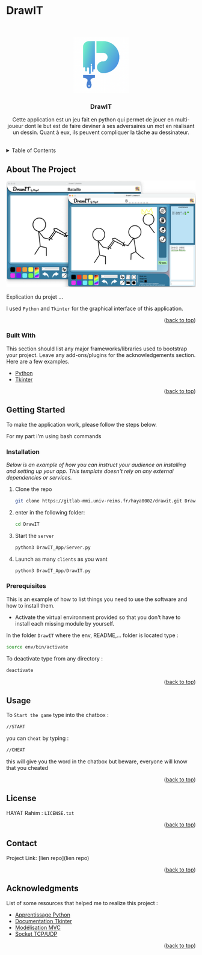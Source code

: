 # DrawIT

<div id="top"></div>
<br />

<!-- PROJECT LOGO -->
<br />
<div align="center">
  <a href="#"><!-- lien repo-->
    <img src="img/drawIT_logo.png" alt="Logo" width="150" height="150">
  </a>

  <h3 align="center">DrawIT</h3>

  <p align="center">
    Cette application est un jeu fait en python qui permet de jouer en multi-joueur dont le but est de faire deviner à ses adversaires un mot en réalisant un dessin. Quant à eux, ils peuvent compliquer la tâche au dessinateur.
    <br />
    <br />
  </p>
</div>

<!-- TABLE OF CONTENTS -->
<details>
  <summary>Table of Contents</summary>
  <ol>
    <li>
      <a href="#about-the-project">About The Project</a>
      <ul>
        <li><a href="#built-with">Built With</a></li>
      </ul>
    </li>
    <li>
      <a href="#getting-started">Getting Started</a>
      <ul>
        <li><a href="#installation">Installation</a></li>
        <li><a href="#prerequisites">Prerequisites</a></li>
      </ul>
    </li>
    <li><a href="#usage">Usage</a></li>
    <li><a href="#license">License</a></li>
    <li><a href="#contact">Contact</a></li>
    <li><a href="#acknowledgments">Acknowledgments</a></li>
  </ol>
</details>

<!-- ABOUT THE PROJECT -->

## About The Project

![DrawIT Application][drawit_screenshot]

Explication du projet ...

I used `Python` and `Tkinter` for the graphical interface of this application.

<p align="right">(<a href="#top">back to top</a>)</p>

### Built With

This section should list any major frameworks/libraries used to bootstrap your project. Leave any add-ons/plugins for the acknowledgements section. Here are a few examples.

- [Python](https://www.python.org/)
- [Tkinter](https://docs.python.org/3/library/tk.html)

<p align="right">(<a href="#top">back to top</a>)</p>

<!-- GETTING STARTED -->

## Getting Started

To make the application work, please follow the steps below.

For my part i'm using bash commands

### Installation

_Below is an example of how you can instruct your audience on installing and setting up your app. This template doesn't rely on any external dependencies or services._

1. Clone the repo
   ```sh
   git clone https://gitlab-mmi.univ-reims.fr/haya0002/drawit.git DrawIT
   ```
2. enter in the following folder:

   ```sh
   cd DrawIT
   ```

3. Start the `server`
   ```python
   python3 DrawIT_App/Server.py
   ```
4. Launch as many `clients` as you want
   ```python
   python3 DrawIT_App/DrawIT.py
   ```

### Prerequisites

This is an example of how to list things you need to use the software and how to install them.

- Activate the virtual environment provided so that you don't have to install each missing module by yourself.

In the folder `DrawIT` where the env, README,... folder is located type :

```sh
source env/bin/activate
```

To deactivate type from any directory :

```sh
deactivate
```

<p align="right">(<a href="#top">back to top</a>)</p>

<!-- USAGE EXAMPLES -->

## Usage

To `Start the game` type into the chatbox :

```sh
//START
```

you can `Cheat` by typing :

```sh
//CHEAT
```

this will give you the word in the chatbox but beware, everyone will know that you cheated

<p align="right">(<a href="#top">back to top</a>)</p>

<!-- LICENSE -->

## License

HAYAT Rahim : `LICENSE.txt`

<p align="right">(<a href="#top">back to top</a>)</p>

<!-- CONTACT -->

## Contact

Project Link: [lien repo](lien repo)

<p align="right">(<a href="#top">back to top</a>)</p>

<!-- ACKNOWLEDGMENTS -->

## Acknowledgments

List of some resources that helped me to realize this project :

- [Apprentissage Python](https://www.udemy.com/course/formation-complete-python/)
- [Documentation Tkinter](https://docs.python.org/fr/3/library/tk.html)
- [Modélisation MVC](https://openclassrooms.com/fr/courses/6900866-write-maintainable-python-code/7009312-structure-an-application-with-the-mvc-design-pattern)
- [Socket TCP/UDP](https://youtu.be/3QiPPX-KeSc)

<p align="right">(<a href="#top">back to top</a>)</p>

<!-- MARKDOWN LINKS & IMAGES -->

[drawit_screenshot]: img/DrawIT_Game.png

